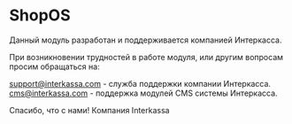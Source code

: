 # ShopOS
Данный модуль разработан и поддерживается компанией Интеркасса.

При возникновении трудностей в работе модуля, или другим вопросам просим обращаться на:

support@interkassa.com - служба поддержки компании Интеркасса. cms@interkassa.com - поддержка модулей CMS системы Интеркасса.

Спасибо, что с нами! Компания Interkassa